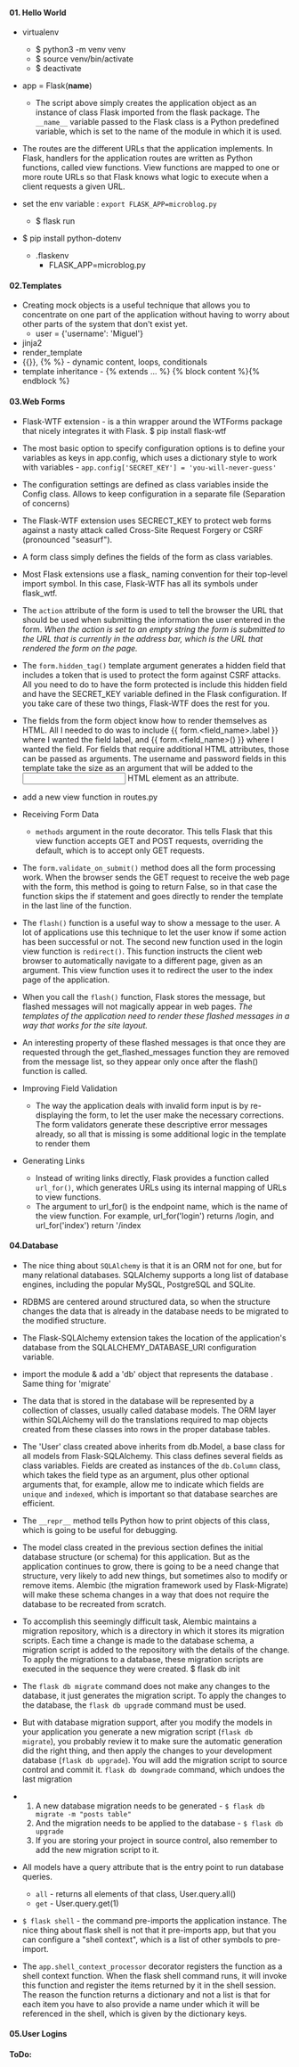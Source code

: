 #### 01. Hello World
* virtualenv 
    - $ python3 -m venv venv
    - $ source venv/bin/activate
    - $ deactivate


* app = Flask(__name__) 
    - The script above simply creates the application object as an instance of class Flask imported from the flask package. The `__name__` variable passed to the Flask class is a Python predefined variable, which is set to the name of the module in which it is used.

* The routes are the different URLs that the application implements. In Flask, handlers for the application routes are written as Python functions, called view functions. View functions are mapped to one or more route URLs so that Flask knows what logic to execute when a client requests a given URL.

* set the env variable : `export FLASK_APP=microblog.py`
    - $ flask run

* $ pip install python-dotenv  
    - .flaskenv  
        - FLASK_APP=microblog.py

#### 02.Templates
* Creating mock objects is a useful technique that allows you to concentrate on one part of the application without having to worry about other parts of the system that don't exist yet. 
    -   user = {'username': 'Miguel'}
* jinja2
* render_template
* {{}}, {% %}  - dynamic content, loops, conditionals
* template inheritance - {% extends ... %} {% block content %}{% endblock %}

#### 03.Web Forms
* Flask-WTF extension - is a thin wrapper around the WTForms package that nicely integrates it with Flask. $ pip install flask-wtf
* The most basic option to specify configuration options is to  define your variables as keys in app.config, which uses a dictionary style to work with variables - `app.config['SECRET_KEY'] = 'you-will-never-guess'`
* The configuration settings are defined as class variables inside the Config class. Allows to keep configuration in a separate file (Separation of concerns)
*  The Flask-WTF extension uses SECRECT_KEY to protect web forms against a nasty attack called Cross-Site Request Forgery or CSRF (pronounced "seasurf").

* A form class simply defines the fields of the form as class variables.

* Most Flask extensions use a flask_<name> naming convention for their top-level import symbol. In this case, Flask-WTF has all its symbols under flask_wtf.

*  The `action` attribute of the form is used to tell the browser the URL that should be used when submitting the information the user entered in the form. *When the action is set to an empty string the form is submitted to the URL that is currently in the address bar, which is the URL that rendered the form on the page.*

* The `form.hidden_tag()` template argument generates a hidden field that includes a token that is used to protect the form against CSRF attacks. All you need to do to have the form protected is include this hidden field and have the SECRET_KEY variable defined in the Flask configuration. If you take care of these two things, Flask-WTF does the rest for you.

* The fields from the form object know how to render themselves as HTML. All I needed to do was to include {{ form.<field_name>.label }} where I wanted the field label, and {{ form.<field_name>() }} where I wanted the field. For fields that require additional HTML attributes, those can be passed as arguments. The username and password fields in this template take the size as an argument that will be added to the <input> HTML element as an attribute. 

* add a new view function in routes.py

* Receiving Form Data
    - `methods` argument in the route decorator. This tells Flask that this view function accepts GET and POST requests, overriding the default, which is to accept only GET requests.

* The `form.validate_on_submit()` method does all the form processing work. When the browser sends the GET request to receive the web page with the form, this method is going to return False, so in that case the function skips the if statement and goes directly to render the template in the last line of the function.

* The `flash()` function is a useful way to show a message to the user. A lot of applications use this technique to let the user know if some action has been successful or not. The second new function used in the login view function is `redirect()`. This function instructs the client web browser to automatically navigate to a different page, given as an argument. This view function uses it to redirect the user to the index page of the application.

* When you call the `flash()` function, Flask stores the message, but flashed messages will not magically appear in web pages. *The templates of the application need to render these flashed messages in a way that works for the site layout.*

* An interesting property of these flashed messages is that once they are requested through the get_flashed_messages function they are removed from the message list, so they appear only once after the flash() function is called.

* Improving Field Validation
    -  The way the application deals with invalid form input is by re-displaying the form, to let the user make the necessary corrections. The form validators generate these descriptive error messages already, so all that is missing is some additional logic in the template to render them

* Generating Links
    - Instead of writing links directly, Flask provides a function called `url_for()`, which generates URLs using its internal mapping of URLs to view functions. 
    - The argument to url_for() is the endpoint name, which is the name of the view function.  For example, url_for('login') returns /login, and url_for('index') return '/index



#### 04.Database
* The nice thing about `SQLAlchemy` is that it is an ORM not for one, but for many relational databases. SQLAlchemy supports a long list of database engines, including the popular MySQL, PostgreSQL and SQLite. 

* RDBMS are centered around structured data, so when the structure changes the data that is already in the database needs to be migrated to the modified structure.

* The Flask-SQLAlchemy extension takes the location of the application's database from the SQLALCHEMY_DATABASE_URI configuration variable.

* import the module &  add a 'db' object that represents the database . Same thing for 'migrate'

* The data that is stored in the database will be represented by a collection of classes, usually called database models. The ORM layer within SQLAlchemy will do the translations required to map objects created from these classes into rows in the proper database tables.

* The 'User' class created above inherits from db.Model, a base class for all models from Flask-SQLAlchemy. This class defines several fields as class variables. 
Fields are created as instances of the `db.Column` class, which takes the field type as an argument, plus other optional arguments that, for example, allow me to indicate which fields are `unique` and `indexed`, which is important so that database searches are efficient.

* The `__repr__` method tells Python how to print objects of this class, which is going to be useful for debugging. 

* The model class created in the previous section defines the initial database structure (or schema) for this application. But as the application continues to grow, there is going to be a need change that structure, very likely to add new things, but sometimes also to modify or remove items. Alembic (the migration framework used by Flask-Migrate) will make these schema changes in a way that does not require the database to be recreated from scratch.

* To accomplish this seemingly difficult task, Alembic maintains a migration repository, which is a directory in which it stores its migration scripts. Each time a change is made to the database schema, a migration script is added to the repository with the details of the change. To apply the migrations to a database, these migration scripts are executed in the sequence they were created.
    $ flask db init

* The `flask db migrate` command does not make any changes to the database, it just generates the migration script. To apply the changes to the database, the `flask db upgrad`e command must be used.

* But with database migration support, after you modify the models in your application you generate a new migration script (`flask db migrate`), you probably review it to make sure the automatic generation did the right thing, and then apply the changes to your development database (`flask db upgrade`). You will add the migration script to source control and commit it. `flask db downgrade` command, which undoes the last migration

*   1. A new database migration needs to be generated - `$ flask db migrate -m "posts table"`
    2. And the migration needs to be applied to the database - `$ flask db upgrade`
    3. If you are storing your project in source control, also remember to add the new migration script to it.



* All models have a query attribute that is the entry point to run database queries. 
    - `all` - returns all elements of that class, User.query.all()
    - `get` - User.query.get(1)

* `$ flask shell` - the command pre-imports the application instance.
    The nice thing about flask shell is not that it pre-imports app, but that you can configure a "shell context", which is a list of other symbols to pre-import.

*   The `app.shell_context_processor` decorator registers the function as a shell context function. When the flask shell command runs, it will invoke this function and register the items returned by it in the shell session. The reason the function returns a dictionary and not a list is that for each item you have to also provide a name under which it will be referenced in the shell, which is given by the dictionary keys.

#### 05.User Logins

#### ToDo: 


